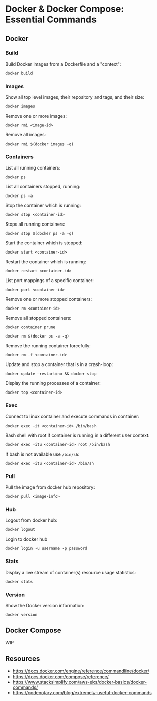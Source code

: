 # Docker & Docker Compose: Essential Commands

## Docker

### Build

Build Docker images from a Dockerfile and a "context":

```shell
docker build
```

### Images

Show all top level images, their repository and tags, and their size:

```shell
docker images
```

Remove one or more images:

```shell
docker rmi <image-id> 
```

Remove all images:

```shell
docker rmi $(docker images -q) 
```

### Containers

List all running containers:

```shell
docker ps
```

List all containers stopped, running:

```shell
docker ps -a
```

Stop the container which is running:

```shell
docker stop <container-id>
```

Stops all running containers:

```shell
docker stop $(docker ps -a -q) 
```

Start the container which is stopped:

```shell
docker start <container-id>
```

Restart the container which is running:

```shell
docker restart <container-id>
```

List port mappings of a specific container:

```shell
docker port <container-id>
```

Remove one or more stopped containers:

```shell
docker rm <container-id> 
```

Remove all stopped containers:

```shell
docker container prune  
```

```shell
docker rm $(docker ps -a -q) 
```

Remove the running container forcefully:

```shell
docker rm -f <container-id>
```

Update and stop a container that is in a crash-loop:

```shell
docker update –restart=no && docker stop 
```

Display the running processes of a container:

```shell
docker top <container-id>
```

### Exec

Connect to linux container and execute commands in container:

```shell
docker exec -it <container-id> /bin/bash
```

Bash shell with root if container is running in a different user context:

```shell
docker exec -itu <container-id> root /bin/bash
```

If bash is not available use `/bin/sh`:

```shell
docker exec -itu <container-id> /bin/sh
```

### Pull

Pull the image from docker hub repository:

```shell
docker pull <image-info>
```

### Hub

Logout from docker hub:

```shell
docker logout
```

Login to docker hub

```shell
docker login -u username -p password
```

### Stats

Display a live stream of container(s) resource usage statistics:

```shell
docker stats
```

### Version

Show the Docker version information:

```shell
docker version
```

## Docker Compose

WIP

## Resources

* https://docs.docker.com/engine/reference/commandline/docker/
* https://docs.docker.com/compose/reference/
* https://www.stacksimplify.com/aws-eks/docker-basics/docker-commands/
* https://codenotary.com/blog/extremely-useful-docker-commands